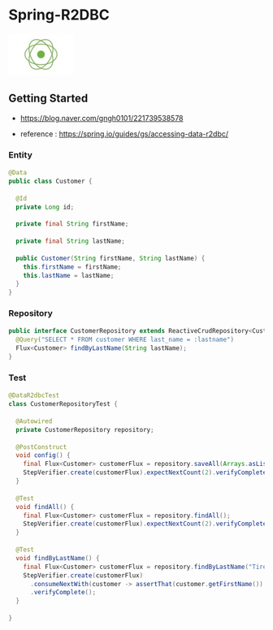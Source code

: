 # Spring-R2DBC

![reactive](/doc/img/reactive.jpg)

## Getting Started 

- https://blog.naver.com/gngh0101/221739538578

- reference : https://spring.io/guides/gs/accessing-data-r2dbc/

### Entity

```java
@Data
public class Customer {

  @Id
  private Long id;

  private final String firstName;

  private final String lastName;

  public Customer(String firstName, String lastName) {
    this.firstName = firstName;
    this.lastName = lastName;
  }
}
```


### Repository

```java
public interface CustomerRepository extends ReactiveCrudRepository<Customer, Long> {
  @Query("SELECT * FROM customer WHERE last_name = :lastname")
  Flux<Customer> findByLastName(String lastName);
}
```

### Test

```java
@DataR2dbcTest
class CustomerRepositoryTest {

  @Autowired
  private CustomerRepository repository;

  @PostConstruct
  void config() {
    final Flux<Customer> customerFlux = repository.saveAll(Arrays.asList(new Customer("Ho", "Tire"), new Customer("Joo", "Man")));
    StepVerifier.create(customerFlux).expectNextCount(2).verifyComplete();
  }

  @Test
  void findAll() {
    final Flux<Customer> customerFlux = repository.findAll();
    StepVerifier.create(customerFlux).expectNextCount(2).verifyComplete();
  }

  @Test
  void findByLastName() {
    final Flux<Customer> customerFlux = repository.findByLastName("Tire");
    StepVerifier.create(customerFlux)
      .consumeNextWith(customer -> assertThat(customer.getFirstName()).isEqualTo("Ho"))
      .verifyComplete();
  }

}
```


